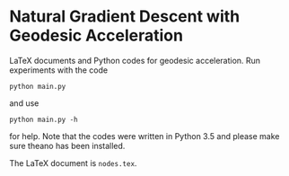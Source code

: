 # Natural Gradient Descent with Geodesic Acceleration
LaTeX documents and Python codes for geodesic acceleration. Run experiments with the code
```
python main.py
```
and use 
```
python main.py -h
```
for help. Note that the codes were written in Python 3.5 and please make sure theano has been installed.

The LaTeX document is `nodes.tex`.
